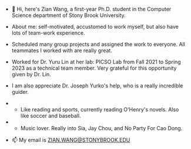 - 👋 Hi, here's Zian Wang, a first-year Ph.D. student in the Computer Science department of Stony Brook University.


- About me: self-motivated, accustomed to work myself, but also have lots of team-work experience.
- Scheduled many group projects and assigned the work to everyone. All teammates I worked with are really great.
- Worked for Dr. Yuru Lin at her lab: PICSO Lab from Fall 2021 to Spring 2023 as a technical team member. Very grateful for this opportunity given by Dr. Lin.
- I am also appreciate Dr. Joseph Yurko's help, who is a really incredible guider.


- - Like reading and sports, currently reading O'Henry's novels. Also like soccer and baseball.
- - Music lover. Really into Sia, Jay Chou, and No Party For Cao Dong.


- 📫 My email is ZIAN.WANG@STONYBROOK.EDU


<!---
ziw42/ziw42 is a ✨ special ✨ repository because its `README.md` (this file) appears on your GitHub profile.
You can click the Preview link to take a look at your changes.
--->
